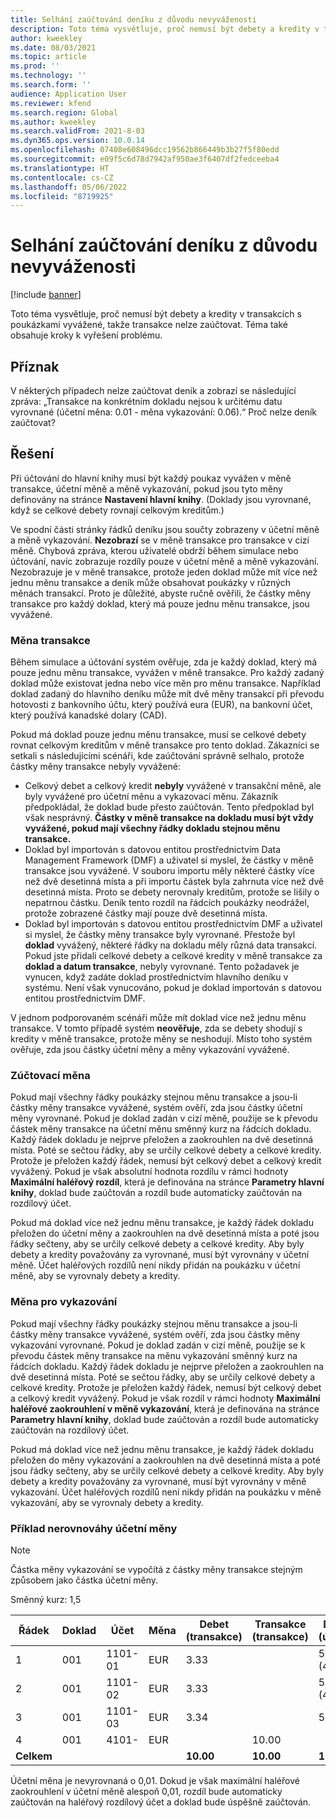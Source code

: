```yaml
---
title: Selhání zaúčtování deníku z důvodu nevyváženosti
description: Toto téma vysvětluje, proč nemusí být debety a kredity v transakcích s poukázkami vyvážené, takže transakce nelze zaúčtovat. Téma také obsahuje kroky k vyřešení problému.
author: kweekley
ms.date: 08/03/2021
ms.topic: article
ms.prod: ''
ms.technology: ''
ms.search.form: ''
audience: Application User
ms.reviewer: kfend
ms.search.region: Global
ms.author: kweekley
ms.search.validFrom: 2021-8-03
ms.dyn365.ops.version: 10.0.14
ms.openlocfilehash: 07408e608496dcc19562b866449b3b27f5f80edd
ms.sourcegitcommit: e09f5c6d78d7942af950ae3f6407df2fedceeba4
ms.translationtype: HT
ms.contentlocale: cs-CZ
ms.lasthandoff: 05/06/2022
ms.locfileid: "8719925"
---
```

# <a name="journal-posting-failure-because-of-imbalance"></a>Selhání zaúčtování deníku z důvodu nevyváženosti

[!include [banner](../includes/banner.md)]

Toto téma vysvětluje, proč nemusí být debety a kredity v transakcích s poukázkami vyvážené, takže transakce nelze zaúčtovat. Téma také obsahuje kroky k vyřešení problému.

## <a name="symptom"></a>Příznak

V některých případech nelze zaúčtovat deník a zobrazí se následující zpráva: „Transakce na konkrétním dokladu nejsou k určitému datu vyrovnané (účetní měna: 0.01 - měna vykazování: 0.06).“ Proč nelze deník zaúčtovat?

## <a name="resolution"></a>Řešení

Při účtování do hlavní knihy musí být každý poukaz vyvážen v měně transakce, účetní měně a měně vykazování, pokud jsou tyto měny definovány na stránce **Nastavení hlavní knihy**. (Doklady jsou vyrovnané, když se celkové debety rovnají celkovým kreditům.)

Ve spodní části stránky řádků deníku jsou součty zobrazeny v účetní měně a měně vykazování. **Nezobrazí** se v měně transakce pro transakce v cizí měně. Chybová zpráva, kterou uživatelé obdrží během simulace nebo účtování, navíc zobrazuje rozdíly pouze v účetní měně a měně vykazování. Nezobrazuje je v měně transakce, protože jeden doklad může mít více než jednu měnu transakce a deník může obsahovat poukázky v různých měnách transakcí. Proto je důležité, abyste ručně ověřili, že částky měny transakce pro každý doklad, který má pouze jednu měnu transakce, jsou vyvážené.

### <a name="transaction-currency"></a>Měna transakce

Během simulace a účtování systém ověřuje, zda je každý doklad, který má pouze jednu měnu transakce, vyvážen v měně transakce. Pro každý zadaný doklad může existovat jedna nebo více měn pro měnu transakce. Například doklad zadaný do hlavního deníku může mít dvě měny transakcí při převodu hotovosti z bankovního účtu, který používá eura (EUR), na bankovní účet, který používá kanadské dolary (CAD).

Pokud má doklad pouze jednu měnu transakce, musí se celkové debety rovnat celkovým kreditům v měně transakce pro tento doklad. Zákazníci se setkali s následujícími scénáři, kde zaúčtování správně selhalo, protože částky měny transakce nebyly vyvážené:

- Celkový debet a celkový kredit **nebyly** vyvážené v transakční měně, ale byly vyvážené pro účetní měnu a vykazovací měnu. Zákazník předpokládal, že doklad bude přesto zaúčtován. Tento předpoklad byl však nesprávný. **Částky v měně transakce na dokladu musí být vždy vyvážené, pokud mají všechny řádky dokladu stejnou měnu transakce.**
- Doklad byl importován s datovou entitou prostřednictvím Data Management Framework (DMF) a uživatel si myslel, že částky v měně transakce jsou vyvážené. V souboru importu měly některé částky více než dvě desetinná místa a při importu částek byla zahrnuta více než dvě desetinná místa. Proto se debety nerovnaly kreditům, protože se lišily o nepatrnou částku. Deník tento rozdíl na řádcích poukázky neodrážel, protože zobrazené částky mají pouze dvě desetinná místa.
- Doklad byl importován s datovou entitou prostřednictvím DMF a uživatel si myslel, že částky měny transakce byly vyrovnané. Přestože byl **doklad** vyvážený, některé řádky na dokladu měly různá data transakcí. Pokud jste přidali celkové debety a celkové kredity v měně transakce za **doklad a datum transakce**, nebyly vyrovnané. Tento požadavek je vynucen, když zadáte doklad prostřednictvím hlavního deníku v systému. Není však vynucováno, pokud je doklad importován s datovou entitou prostřednictvím DMF.

V jednom podporovaném scénáři může mít doklad více než jednu měnu transakce. V tomto případě systém **neověřuje**, zda se debety shodují s kredity v měně transakce, protože měny se neshodují. Místo toho systém ověřuje, zda jsou částky účetní měny a měny vykazování vyvážené.

### <a name="accounting-currency"></a>Zúčtovací měna

Pokud mají všechny řádky poukázky stejnou měnu transakce a jsou-li částky měny transakce vyvážené, systém ověří, zda jsou částky účetní měny vyrovnané. Pokud je doklad zadán v cizí měně, použije se k převodu částek měny transakce na účetní měnu směnný kurz na řádcích dokladu. Každý řádek dokladu je nejprve přeložen a zaokrouhlen na dvě desetinná místa. Poté se sečtou řádky, aby se určily celkové debety a celkové kredity. Protože je přeložen každý řádek, nemusí být celkový debet a celkový kredit vyvážený. Pokud je však absolutní hodnota rozdílu v rámci hodnoty **Maximální haléřový rozdíl**, která je definována na stránce **Parametry hlavní knihy**, doklad bude zaúčtován a rozdíl bude automaticky zaúčtován na rozdílový účet.

Pokud má doklad více než jednu měnu transakce, je každý řádek dokladu přeložen do účetní měny a zaokrouhlen na dvě desetinná místa a poté jsou řádky sečteny, aby se určily celkové debety a celkové kredity. Aby byly debety a kredity považovány za vyrovnané, musí být vyrovnány v účetní měně.  Účet haléřových rozdílů není nikdy přidán na poukázku v účetní měně, aby se vyrovnaly debety a kredity. 

### <a name="reporting-currency"></a>Měna pro vykazování

Pokud mají všechny řádky poukázky stejnou měnu transakce a jsou-li částky měny transakce vyvážené, systém ověří, zda jsou částky měny vykazování vyrovnané. Pokud je doklad zadán v cizí měně, použije se k převodu částek měny transakce na měnu vykazování směnný kurz na řádcích dokladu. Každý řádek dokladu je nejprve přeložen a zaokrouhlen na dvě desetinná místa. Poté se sečtou řádky, aby se určily celkové debety a celkové kredity. Protože je přeložen každý řádek, nemusí být celkový debet a celkový kredit vyvážený. Pokud je však rozdíl v rámci hodnoty **Maximální haléřové zaokrouhlení v měně vykazování**, která je definována na stránce **Parametry hlavní knihy**, doklad bude zaúčtován a rozdíl bude automaticky zaúčtován na rozdílový účet.

Pokud má doklad více než jednu měnu transakce, je každý řádek dokladu přeložen do měny vykazování a zaokrouhlen na dvě desetinná místa a poté jsou řádky sečteny, aby se určily celkové debety a celkové kredity. Aby byly debety a kredity považovány za vyrovnané, musí být vyrovnány v měně vykazování.  Účet haléřových rozdílů není nikdy přidán na poukázku v měně vykazování, aby se vyrovnaly debety a kredity.

### <a name="example-for-an-accounting-currency-imbalance"></a>Příklad nerovnováhy účetní měny

> [!NOTE]
> Částka měny vykazování se vypočítá z částky měny transakce stejným způsobem jako částka účetní měny.

Směnný kurz: 1,5

| Řádek | Doklad | Účet | Měna | Debet (transakce) | Transakce (transakce) | Debet (účetní) | Kredit (účetní) |
|---|---|---|---|---|---|---|---|
| 1 | 001 | 1101-01 | EUR | 3.33 | | 5,00 (4,995) | |
| 2 | 001 | 1101-02 | EUR | 3.33 | | 5,00 (4,995) | |
| 3 | 001 | 1101-03 | EUR | 3.34 | | 5.01 | |
| 4 | 001 | 4101- | EUR | | 10.00 | | 15.00 |
| **Celkem** | | | | **10.00** | **10.00** | **15.01** | **15.00** |

Účetní měna je nevyrovnaná o 0,01. Dokud je však maximální haléřové zaokrouhlení v účetní měně alespoň 0,01, rozdíl bude automaticky zaúčtován na haléřový rozdílový účet a doklad bude úspěšně zaúčtován.
